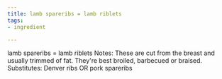 ```yaml
---
title: lamb spareribs = lamb riblets
tags:
- ingredient

---
```

lamb spareribs = lamb riblets Notes: These are cut from the breast and usually trimmed of fat. They're best broiled, barbecued or braised. Substitutes: Denver ribs OR pork spareribs
